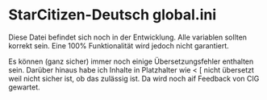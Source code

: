 # StarCitizen-Deutsch global.ini
Diese Datei befindet sich noch in der Entwicklung. Alle variablen sollten korrekt sein. Eine 100% Funktionalität wird jedoch nicht garantiert.

Es können (ganz sicher) immer noch einige Übersetzungsfehler enthalten sein. Darüber hinaus habe ich Inhalte in Platzhalter wie < [ nicht übersetzt weil nicht sicher ist, ob das zulässig ist. Da wird noch aif Feedback von CIG gewartet. 
